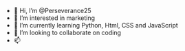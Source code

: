 - 👋 Hi, I’m @Perseverance25
- 👀 I’m interested in marketing 
- 🌱 I’m currently learning Python, Html, CSS and JavaScript
- 💞️ I’m looking to collaborate on coding
- 📫 

<!---
Perseverance25/Perseverance25 is a ✨ special ✨ repository because its `README.md` (this file) appears on your GitHub profile.
You can click the Preview link to take a look at your changes.
--->
